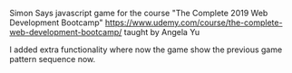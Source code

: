 Simon Says javascript game for the course "The Complete 2019 Web Development Bootcamp" https://www.udemy.com/course/the-complete-web-development-bootcamp/ taught by Angela Yu

I added extra functionality where now the game show the previous game pattern sequence now.

